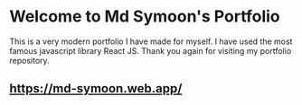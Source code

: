 # Welcome to Md Symoon's Portfolio
This is a very modern portfolio I have made for myself. I have used the most famous javascript library React JS. Thank you again for visiting my portfolio repository.

## https://md-symoon.web.app/